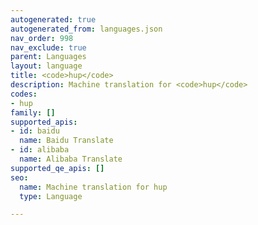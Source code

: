 ```yaml
---
autogenerated: true
autogenerated_from: languages.json
nav_order: 998
nav_exclude: true
parent: Languages
layout: language
title: <code>hup</code>
description: Machine translation for <code>hup</code>
codes:
- hup
family: []
supported_apis:
- id: baidu
  name: Baidu Translate
- id: alibaba
  name: Alibaba Translate
supported_qe_apis: []
seo:
  name: Machine translation for hup
  type: Language

---
```


